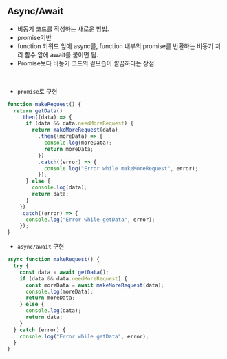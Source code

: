 ## Async/Await

- 비동기 코드를 작성하는 새로운 방법.
- promise기반
- function 키워드 앞에 async를, function 내부의 promise를 반환하는 비동기 처리 함수 앞에 await를 붙이면 됨.
- Promise보다 비동기 코드의 겉모습이 깔끔하다는 장점

<br />

- `promise`로 구현

```js
function makeRequest() {
  return getData()
    .then((data) => {
      if (data && data.needMoreRequest) {
        return makeMoreRequest(data)
          .then((moreData) => {
            console.log(moreData);
            return moreData;
          })
          .catch((error) => {
            console.log("Error while makeMoreRequest", error);
          });
      } else {
        console.log(data);
        return data;
      }
    })
    .catch((error) => {
      console.log("Error while getData", error);
    });
}
```

- `async/await` 구현

```js
async function makeRequest() {
  try {
    const data = await getData();
    if (data && data.needMoreRequest) {
      const moreData = await makeMoreRequest(data);
      console.log(moreData);
      return moreData;
    } else {
      console.log(data);
      return data;
    }
  } catch (error) {
    console.log("Error while getData", error);
  }
}
```
